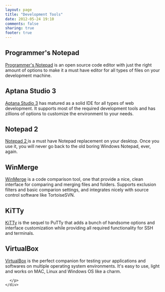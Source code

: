 ```yaml
---
layout: page
title: "Development Tools"
date: 2012-05-24 19:10
comments: false
sharing: true
footer: true
---
```


<div class="full">
  <div class="entry-content full-content">
	  <h2>Programmer's Notepad</h2>
	  <p>
		  <a href="http://pnotepad.org">Programmer's Notepad</a> is an open source code editor with just the right amount of options
		  to make it a must have editor for all types of files on your development machine.<br />
	  </p>
	  <h2>Aptana Studio 3</h2>
	  <p>
		  <a href="http://aptana.com">Aptana Studio 3</a> has matured as a solid IDE for all types of web development.
		  It supports most of the required development tools and has zillions of options to customize the environment to your needs.
	  </p>
	  <h2>Notepad 2</h2>
	  <p>
		  <a href="http://www.flos-freeware.ch/notepad2.html">Notepad 2 </a> is a must have Notepad replacement on your desktop. Once you use it, you will never
		  go back to the old boring Windows Notepad, ever, again.
	  </p>
	  <h2>WinMerge</h2>
	  <p>
		  <a href="http://winmerge.org">WinMerge</a> is a code comparison tool, one that provide a nice, clean interface
		  for comparing and merging files and folders. Supports exclusion filters and basic comparion settings, and integrates nicely with
		  source control software like TortoiseSVN.
	  </p>
	  <h2>KiTTy</h2>
	  <p>
		  <a href="http://kitty.9bis.com/">KiTTy</a> is the sequel to PuTTy that adds a bunch of handsome options and interface customization
		  while providing all required functionality for SSH and terminals.
	  </p>
	  <h2>VirtualBox</h2>
	  <p>
		  <a href="http://virtualbox.org">VirtualBox</a> is the perfect companion for testing your applications and softwares
		  on multiple operating system environments. It's easy to use, light and works on MAC, Linux and Windows OS like a charm.

	  </p>
	</div>
</div>
